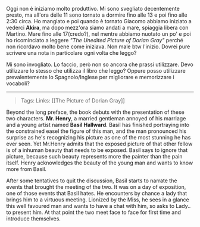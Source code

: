 Oggi non è iniziamo molto produttivo. Mi sono svegliato decentemente presto, ma all'ora delle 11 sono tornato a dormire fino alle 13 e poi fino alle 2:30 circa. 
Ho mangiato e poi quando è tornato Giacomo abbiamo iniziato a vederci **Akira**, ma dopo mezz'ora siamo andati a mare, spiaggia libera con Martino. 
Mare fino alle 17(credo?), nel mentre abbiamo nuotato un po' e poi ho ricominciato a leggere *"The Unedited Picture of Dorian Gray"* perché non ricordavo molto bene come iniziava. Non male btw l'inizio. Dovrei pure scrivere una nota in particolare ogni volta che leggo?

Mi sono invogliato. Lo faccio, però non so ancora che prassi utilizzare. Devo utilizzare lo stesso che utilizza il libro che leggo? Oppure posso utilizzare prevalentemente lo Spagnolo/Inglese per migliorare e memorizzare i vocaboli?

---
>Tags: 
>Links: [[The Picture of Dorian Gray]]

Beyond the long preface, the book debuts with the presentation of these two characters. **Mr. Henry**, a married gentleman annoyed of his marriage and a young artist named **Basil Hallward**. 
Basil has finished portraying into the constrained easel the figure of this man, and the man pronounced his surprise as he's recognizing his picture as one of the most stunning he has ever seen.
Yet Mr.Henry admits that the exposed picture of that other fellow is of a inhuman beauty that needs to be exposed. Basil says to ignore that picture, because such beauty represents more the painter than the pain itself. Henry acknowledges the beauty of the young man and wants to know more from Basil.

After some tentatives to quit the discussion, Basil starts to narrate the events that brought the meeting of the two. It was on a day of exposition, one of those events that Basil hates. He encounters by chance a lady that brings him to a virtuous meeting. Lionized by the Miss, he sees in a glance this well favoured man and wants to have a chat with him, so asks to Lady.. to present him. At that point the two meet face to face for first time and introduce themselves.

